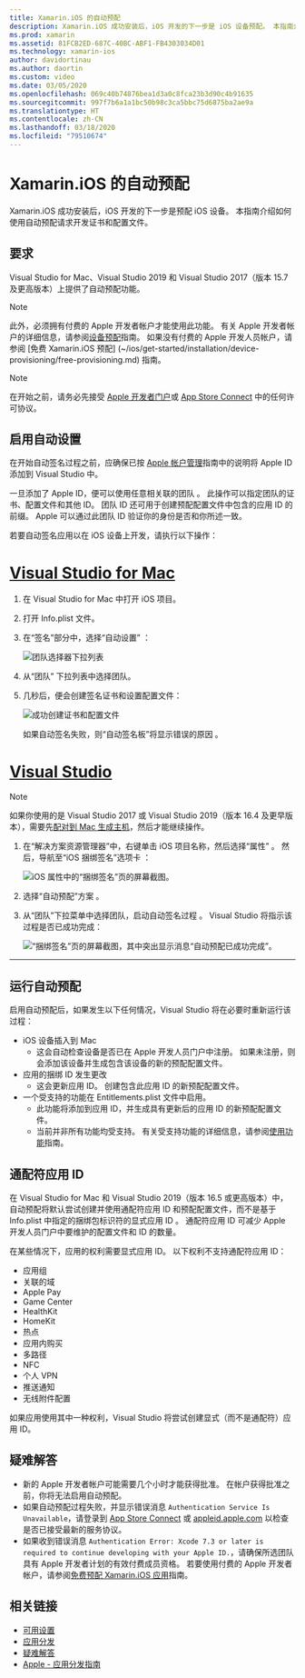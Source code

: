 ```yaml
---
title: Xamarin.iOS 的自动预配
description: Xamarin.iOS 成功安装后，iOS 开发的下一步是 iOS 设备预配。 本指南介绍如何使用自动签名请求开发证书和配置文件。
ms.prod: xamarin
ms.assetid: 81FCB2ED-687C-40BC-ABF1-FB4303034D01
ms.technology: xamarin-ios
author: davidortinau
ms.author: daortin
ms.custom: video
ms.date: 03/05/2020
ms.openlocfilehash: 069c40b74876bea1d3a0c8fca23b3d90c4b91635
ms.sourcegitcommit: 997f7b6a1a1bc50b98c3ca5bbc75d6875ba2ae9a
ms.translationtype: HT
ms.contentlocale: zh-CN
ms.lasthandoff: 03/18/2020
ms.locfileid: "79510674"
---
```

# <a name="automatic-provisioning-for-xamarinios"></a>Xamarin.iOS 的自动预配

Xamarin.iOS 成功安装后，iOS 开发的下一步是预配 iOS 设备。  本指南介绍如何使用自动预配请求开发证书和配置文件。

## <a name="requirements"></a>要求

Visual Studio for Mac、Visual Studio 2019 和 Visual Studio 2017（版本 15.7 及更高版本）上提供了自动预配功能。 

> [!NOTE]
> 此外，必须拥有付费的 Apple 开发者帐户才能使用此功能。 有关 Apple 开发者帐户的详细信息，请参阅[设备预配](~/ios/get-started/installation/device-provisioning/index.md)指南。
> 如果没有付费的 Apple 开发人员帐户，请参阅 [免费 Xamarin.iOS 预配] (~/ios/get-started/installation/device-provisioning/free-provisioning.md) 指南。

> [!NOTE]
> 在开始之前，请务必先接受 [Apple 开发者门户](https://developer.apple.com/account/)或 [App Store Connect](https://appstoreconnect.apple.com/) 中的任何许可协议。


## <a name="enable-automatic-provisioning"></a>启用自动设置

在开始自动签名过程之前，应确保已按 [Apple 帐户管理](~/cross-platform/macios/apple-account-management.md)指南中的说明将 Apple ID 添加到 Visual Studio 中。 

一旦添加了 Apple ID，便可以使用任意相关联的团队  。 此操作可以指定团队的证书、配置文件和其他 ID。 团队 ID 还可用于创建预配配置文件中包含的应用 ID 的前缀。 Apple 可以通过此团队 ID 验证你的身份是否和你所述一致。

若要自动签名应用以在 iOS 设备上开发，请执行以下操作：

# <a name="visual-studio-for-mac"></a>[Visual Studio for Mac](#tab/macos)

1. 在 Visual Studio for Mac 中打开 iOS 项目。

2. 打开 Info.plist  文件。

3. 在“签名”部分中，选择“自动设置”   ：

    ![团队选择器下拉列表](automatic-provisioning-images/image2.png)

4. 从“团队”  下拉列表中选择团队。

5. 几秒后，便会创建签名证书和设置配置文件：

    ![成功创建证书和配置文件](automatic-provisioning-images/image5.png)

    如果自动签名失败，则“自动签名板”将显示错误的原因  。

# <a name="visual-studio"></a>[Visual Studio](#tab/windows)

> [!NOTE]
> 如果你使用的是 Visual Studio 2017 或 Visual Studio 2019（版本 16.4 及更早版本），需要先[配对到 Mac 生成主机](~/ios/get-started/installation/windows/connecting-to-mac/index.md)，然后才能继续操作。

1. 在“解决方案资源管理器”中，右键单击 iOS 项目名称，然后选择“属性”   。 然后，导航至“iOS 捆绑签名”选项卡  ：

    ![iOS 属性中的“捆绑签名”页的屏幕截图。](automatic-provisioning-images/bundle-signing-win.png)

2. 选择“自动预配”方案  。

3. 从“团队”下拉菜单中选择团队，启动自动签名过程  。 Visual Studio 将指示该过程是否已成功完成：

    ![“捆绑签名”页的屏幕截图，其中突出显示消息“自动预配已成功完成”。](automatic-provisioning-images/signing-success-win.png)

-----

## <a name="run-automatic-provisioning"></a>运行自动预配

启用自动预配后，如果发生以下任何情况，Visual Studio 将在必要时重新运行该过程：

- iOS 设备插入到 Mac
  - 这会自动检查设备是否已在 Apple 开发人员门户中注册。 如果未注册，则会添加该设备并生成包含该设备的新的预配配置文件。
- 应用的捆绑 ID 发生更改
  - 这会更新应用 ID。 创建包含此应用 ID 的新预配配置文件。
- 一个受支持的功能在 Entitlements.plist 文件中启用。
  - 此功能将添加到应用 ID，并生成具有更新后的应用 ID 的新预配配置文件。
  - 当前并非所有功能均受支持。 有关受支持功能的详细信息，请参阅[使用功能](~/ios/deploy-test/provisioning/capabilities/index.md)指南。

## <a name="wildcard-app-ids"></a>通配符应用 ID

在 Visual Studio for Mac 和 Visual Studio 2019（版本 16.5 或更高版本）中，自动预配将默认尝试创建并使用通配符应用 ID 和预配配置文件，而不是基于 Info.plist 中指定的捆绑包标识符的显式应用 ID   。 通配符应用 ID 可减少 Apple 开发人员门户中要维护的配置文件和 ID 的数量。

在某些情况下，应用的权利需要显式应用 ID。 以下权利不支持通配符应用 ID：

- 应用组
- 关联的域
- Apple Pay
- Game Center
- HealthKit
- HomeKit
- 热点
- 应用内购买
- 多路径
- NFC
- 个人 VPN
- 推送通知
- 无线附件配置

如果应用使用其中一种权利，Visual Studio 将尝试创建显式（而不是通配符）应用 ID。

## <a name="troubleshoot"></a>疑难解答 

- 新的 Apple 开发者帐户可能需要几个小时才能获得批准。 在帐户获得批准之前，你将无法启用自动预配。
- 如果自动预配过程失败，并显示错误消息 `Authentication Service Is Unavailable`，请登录到 [App Store Connect](https://appstoreconnect.apple.com/) 或 [appleid.apple.com](https://appleid.apple.com) 以检查是否已接受最新的服务协议。
- 如果收到错误消息 `Authentication Error: Xcode 7.3 or later is required to continue developing with your Apple ID.`，请确保所选团队具有 Apple 开发者计划的有效付费成员资格。 若要使用付费的 Apple 开发者帐户，请参阅[免费预配 Xamarin.iOS 应用](~/ios/get-started/installation/device-provisioning/free-provisioning.md)指南。

## <a name="related-links"></a>相关链接

- [可用设置](~/ios/get-started/installation/device-provisioning/free-provisioning.md)
- [应用分发](~/ios/deploy-test/app-distribution/index.md)
- [疑难解答](~/ios/deploy-test/troubleshooting.md)
- [Apple - 应用分发指南](https://developer.apple.com/library/ios/documentation/IDEs/Conceptual/AppDistributionGuide/Introduction/Introduction.html)
